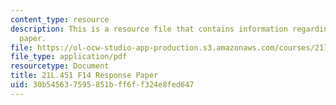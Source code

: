 ```yaml
---
content_type: resource
description: This is a resource file that contains information regarding response
  paper.
file: https://ol-ocw-studio-app-production.s3.amazonaws.com/courses/21l-451-introduction-to-literary-theory-fall-2014/30b545637595851bff6ff324e8fed647_MIT21L_451F14_Response_Pap.pdf
file_type: application/pdf
resourcetype: Document
title: 21L.451 F14 Response Paper
uid: 30b54563-7595-851b-ff6f-f324e8fed647
---
```

